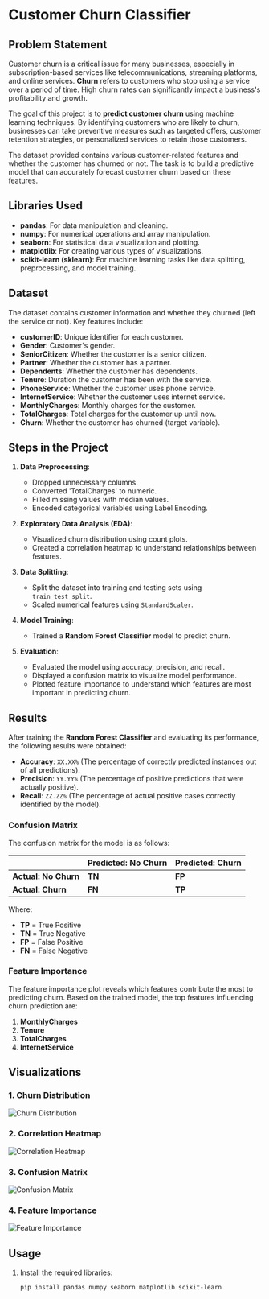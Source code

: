 # Customer Churn Classifier

## Problem Statement

Customer churn is a critical issue for many businesses, especially in subscription-based services like telecommunications, streaming platforms, and online services. **Churn** refers to customers who stop using a service over a period of time. High churn rates can significantly impact a business's profitability and growth. 

The goal of this project is to **predict customer churn** using machine learning techniques. By identifying customers who are likely to churn, businesses can take preventive measures such as targeted offers, customer retention strategies, or personalized services to retain those customers.

The dataset provided contains various customer-related features and whether the customer has churned or not. The task is to build a predictive model that can accurately forecast customer churn based on these features.

## Libraries Used

- **pandas**: For data manipulation and cleaning.
- **numpy**: For numerical operations and array manipulation.
- **seaborn**: For statistical data visualization and plotting.
- **matplotlib**: For creating various types of visualizations.
- **scikit-learn (sklearn)**: For machine learning tasks like data splitting, preprocessing, and model training.

## Dataset

The dataset contains customer information and whether they churned (left the service or not). Key features include:

- **customerID**: Unique identifier for each customer.
- **Gender**: Customer's gender.
- **SeniorCitizen**: Whether the customer is a senior citizen.
- **Partner**: Whether the customer has a partner.
- **Dependents**: Whether the customer has dependents.
- **Tenure**: Duration the customer has been with the service.
- **PhoneService**: Whether the customer uses phone service.
- **InternetService**: Whether the customer uses internet service.
- **MonthlyCharges**: Monthly charges for the customer.
- **TotalCharges**: Total charges for the customer up until now.
- **Churn**: Whether the customer has churned (target variable).

## Steps in the Project

1. **Data Preprocessing**:
   - Dropped unnecessary columns.
   - Converted 'TotalCharges' to numeric.
   - Filled missing values with median values.
   - Encoded categorical variables using Label Encoding.

2. **Exploratory Data Analysis (EDA)**:
   - Visualized churn distribution using count plots.
   - Created a correlation heatmap to understand relationships between features.

3. **Data Splitting**:
   - Split the dataset into training and testing sets using `train_test_split`.
   - Scaled numerical features using `StandardScaler`.

4. **Model Training**:
   - Trained a **Random Forest Classifier** model to predict churn.

5. **Evaluation**:
   - Evaluated the model using accuracy, precision, and recall.
   - Displayed a confusion matrix to visualize model performance.
   - Plotted feature importance to understand which features are most important in predicting churn.

## Results

After training the **Random Forest Classifier** and evaluating its performance, the following results were obtained:

- **Accuracy**: `XX.XX%` (The percentage of correctly predicted instances out of all predictions).
- **Precision**: `YY.YY%` (The percentage of positive predictions that were actually positive).
- **Recall**: `ZZ.ZZ%` (The percentage of actual positive cases correctly identified by the model).

### Confusion Matrix

The confusion matrix for the model is as follows:

|               | Predicted: No Churn | Predicted: Churn |
|---------------|---------------------|------------------|
| **Actual: No Churn** |  **TN**           | **FP**          |
| **Actual: Churn**    |  **FN**           | **TP**          |

Where:
- **TP** = True Positive
- **TN** = True Negative
- **FP** = False Positive
- **FN** = False Negative

### Feature Importance

The feature importance plot reveals which features contribute the most to predicting churn. Based on the trained model, the top features influencing churn prediction are:

1. **MonthlyCharges**
2. **Tenure**
3. **TotalCharges**
4. **InternetService**

## Visualizations

### 1. Churn Distribution

![Churn Distribution](images/churn_distribution.png)

### 2. Correlation Heatmap

![Correlation Heatmap](images/correlation_heatmap.png)

### 3. Confusion Matrix

![Confusion Matrix](images/confusion_matrix.png)

### 4. Feature Importance

![Feature Importance](images/feature_importance.png)

## Usage

1. Install the required libraries:
   ```bash
   pip install pandas numpy seaborn matplotlib scikit-learn
